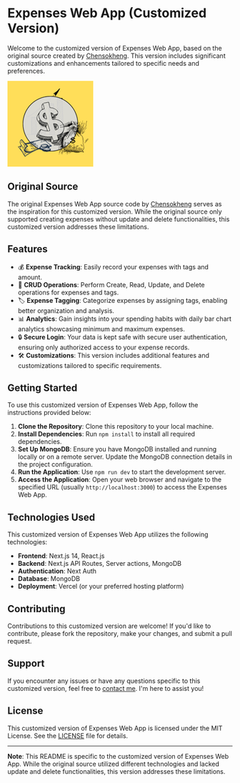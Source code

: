 # Expenses Web App (Customized Version)

Welcome to the customized version of Expenses Web App, based on the original source created by [Chensokheng](https://github.com/Chensokheng/). This version includes significant customizations and enhancements tailored to specific needs and preferences.

![Expenses Web App Logo](/public/icon-192x192.png)


## Original Source

The original Expenses Web App source code by [Chensokheng](https://github.com/Chensokheng/budget) serves as the inspiration for this customized version. While the original source only supported creating expenses without update and delete functionalities, this customized version addresses these limitations.

## Features

- 💰 **Expense Tracking**: Easily record your expenses with tags and amount.
- 🔄 **CRUD Operations**: Perform Create, Read, Update, and Delete operations for expenses and tags.
- 🏷️ **Expense Tagging**: Categorize expenses by assigning tags, enabling better organization and analysis.
- 📊 **Analytics**: Gain insights into your spending habits with daily bar chart analytics showcasing minimum and maximum expenses.
- 🔒 **Secure Login**: Your data is kept safe with secure user authentication, ensuring only authorized access to your expense records.
- 🛠️ **Customizations**: This version includes additional features and customizations tailored to specific requirements.

## Getting Started

To use this customized version of Expenses Web App, follow the instructions provided below:

1. **Clone the Repository**: Clone this repository to your local machine.
2. **Install Dependencies**: Run `npm install` to install all required dependencies.
3. **Set Up MongoDB**: Ensure you have MongoDB installed and running locally or on a remote server. Update the MongoDB connection details in the project configuration.
4. **Run the Application**: Use `npm run dev` to start the development server.
5. **Access the Application**: Open your web browser and navigate to the specified URL (usually `http://localhost:3000`) to access the Expenses Web App.

## Technologies Used

This customized version of Expenses Web App utilizes the following technologies:

- **Frontend**: Next.js 14, React.js
- **Backend**: Next.js API Routes, Server actions, MongoDB
- **Authentication**: Next Auth
- **Database**: MongoDB
- **Deployment**: Vercel (or your preferred hosting platform)

## Contributing

Contributions to this customized version are welcome! If you'd like to contribute, please fork the repository, make your changes, and submit a pull request.

## Support

If you encounter any issues or have any questions specific to this customized version, feel free to [contact me](mailto:modev.404@gmail.com). I'm here to assist you!

## License

This customized version of Expenses Web App is licensed under the MIT License. See the [LICENSE](https://github.com/MoDev40/daily-expenses) file for details.

---

**Note**: This README is specific to the customized version of Expenses Web App. While the original source utilized different technologies and lacked update and delete functionalities, this version addresses these limitations.